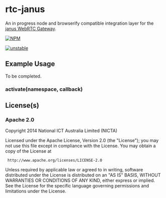 # rtc-janus

An in progress node and browserify compatible integration layer for the
[janus WebRTC Gateway](https://github.com/meetecho/janus-gateway).


[![NPM](https://nodei.co/npm/rtc-janus.png)](https://nodei.co/npm/rtc-janus/)

[![unstable](http://hughsk.github.io/stability-badges/dist/unstable.svg)](http://github.com/hughsk/stability-badges)

## Example Usage

To be completed.

### activate(namespace, callback)

## License(s)

### Apache 2.0

Copyright 2014 National ICT Australia Limited (NICTA)

   Licensed under the Apache License, Version 2.0 (the "License");
   you may not use this file except in compliance with the License.
   You may obtain a copy of the License at

     http://www.apache.org/licenses/LICENSE-2.0

   Unless required by applicable law or agreed to in writing, software
   distributed under the License is distributed on an "AS IS" BASIS,
   WITHOUT WARRANTIES OR CONDITIONS OF ANY KIND, either express or implied.
   See the License for the specific language governing permissions and
   limitations under the License.

